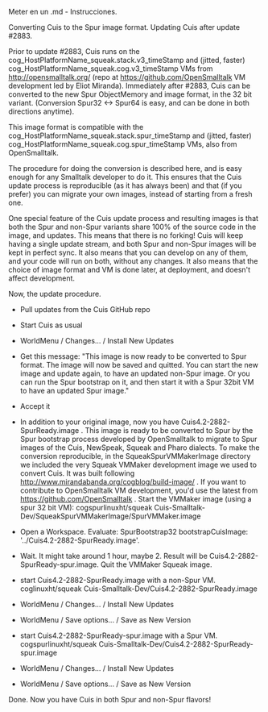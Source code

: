 Meter en un .md - Instrucciones.

Converting Cuis to the Spur image format. Updating Cuis after update #2883.

Prior to update #2883, Cuis runs on the cog_HostPlatformName_squeak.stack.v3_timeStamp and (jitted, faster) cog_HostPlatformName_squeak.cog.v3_timeStamp VMs from http://opensmalltalk.org/ (repo at https://github.com/OpenSmalltalk VM development led by Eliot Miranda). Immediately after #2883, Cuis can be converted to the new Spur ObjectMemory and image format, in the 32 bit variant. (Conversion Spur32 <-> Spur64 is easy, and can be done in both directions anytime).

This image format is compatible with the cog_HostPlatformName_squeak.stack.spur_timeStamp and (jitted, faster) cog_HostPlatformName_squeak.cog.spur_timeStamp VMs, also from OpenSmalltalk.

The procedure for doing the conversion is described here, and is easy enough for any Smalltalk developer to do it. This ensures that the Cuis update process is reproducible (as it has always been) and that (if you prefer) you can migrate your own images, instead of starting from a fresh one.

One special feature of the Cuis update process and resulting images is that both the Spur and non-Spur variants share 100% of the source code in the image, and updates. This means that there is no forking! Cuis will keep having a single update stream, and both Spur and non-Spur images will be kept in perfect sync. It also means that you can develop on any of them, and your code will run on both, without any changes. It also means that the choice of image format and VM is done later, at deployment, and doesn't affect development.

Now, the update procedure. 
- Pull updates from the Cuis GitHub repo
- Start Cuis as usual
- WorldMenu / Changes... / Install New Updates
- Get this message:
"This image is now ready to be converted to Spur format.
The image will now be saved and quitted.
You can start the new image and update again, to have an updated non-Spur image.
Or you can run the Spur bootstrap on it, and then start it with a Spur 32bit VM to have an updated Spur image."
- Accept it
- In addition to your original image, now you have Cuis4.2-2882-SpurReady.image . This image is ready to be converted to Spur by the Spur bootstrap process developed by OpenSmalltalk to migrate to Spur images of the Cuis, NewSpeak, Squeak and Pharo dialects. To make the conversion reproducible, in the SqueakSpurVMMakerImage directory we included the very Squeak VMMaker development image we used to convert Cuis. It was built following http://www.mirandabanda.org/cogblog/build-image/ . If you want to contribute to OpenSmalltalk VM development, you'd use the latest from https://github.com/OpenSmalltalk . Start the VMMaker image (using a spur 32 bit VM):
	cogspurlinuxht/squeak Cuis-Smalltalk-Dev/SqueakSpurVMMakerImage/SpurVMMaker.image
- Open a Workspace. Evaluate:
	SpurBootstrap32 bootstrapCuisImage: '../Cuis4.2-2882-SpurReady.image'.
- Wait. It might take around 1 hour, maybe 2. Result will be Cuis4.2-2882-SpurReady-spur.image. Quit the VMMaker Squeak image.

- start Cuis4.2-2882-SpurReady.image with a non-Spur VM.
	coglinuxht/squeak Cuis-Smalltalk-Dev/Cuis4.2-2882-SpurReady.image
- WorldMenu / Changes... / Install New Updates
- WorldMenu / Save options... / Save as New Version

- start Cuis4.2-2882-SpurReady-spur.image with a Spur VM.
	cogspurlinuxht/squeak Cuis-Smalltalk-Dev/Cuis4.2-2882-SpurReady-spur.image
- WorldMenu / Changes... / Install New Updates
- WorldMenu / Save options... / Save as New Version

Done. Now you have Cuis in both Spur and non-Spur flavors!
